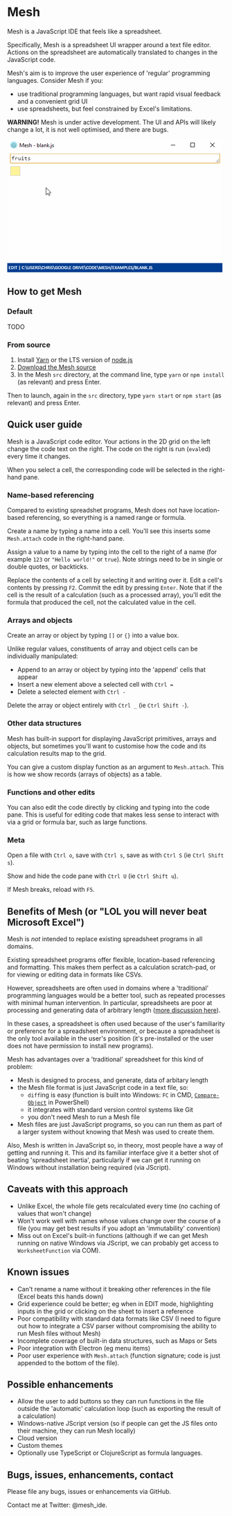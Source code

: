 # Mesh

Mesh is a JavaScript IDE that feels like a spreadsheet.

Specifically, Mesh is a spreadsheet UI wrapper around a text file editor. Actions on the spreadsheet are automatically translated to changes in the JavaScript code.

Mesh's aim is to improve the user experience of 'regular' programming languages. Consider Mesh if you:

- use traditional programming languages, but want rapid visual feedback and a convenient grid UI
- use spreadsheets, but feel constrained by Excel's limitations.

**WARNING!** Mesh is under active development. The UI and APIs will likely change a lot, it is not well optimised, and there are bugs.

![Animated GIF of Mesh in action](docs/unique_fruits.gif)

## How to get Mesh

### Default

TODO

### From source

1. Install [Yarn](https://yarnpkg.com/en/docs/install) or the LTS version of [node.js](https://nodejs.org/en/download/)
2. [Download the Mesh source](https://github.com/chrispsn/mesh/archive/master.zip)
3. In the Mesh `src` directory, at the command line, type `yarn` or `npm install` (as relevant) and press Enter.

Then to launch, again in the `src` directory, type `yarn start` or `npm start` (as relevant) and press Enter.

## Quick user guide

Mesh is a JavaScript code editor. Your actions in the 2D grid on the left change the code text on the right. The code on the right is run (`eval`ed) every time it changes.

When you select a cell, the corresponding code will be selected in the right-hand pane.

### Name-based referencing

Compared to existing spreadshet programs, Mesh does not have location-based referencing, so everything is a named range or formula.

Create a name by typing a name into a cell. You'll see this inserts some `Mesh.attach` code in the right-hand pane.

Assign a value to a name by typing into the cell to the right of a name (for example `123` or `"Hello world!"` or `true`). Note strings need to be in single or double quotes, or backticks.

Replace the contents of a cell by selecting it and writing over it. Edit a cell's contents by pressing `F2`. Commit the edit by pressing `Enter`. Note that if the cell is the result of a calculation (such as a processed array), you'll edit the formula that produced the cell, not the calculated value in the cell.

### Arrays and objects

Create an array or object by typing `[]` or `{}` into a value box.

Unlike regular values, constituents of array and object cells can be individually manipulated:

- Append to an array or object by typing into the 'append' cells that appear
- Insert a new element above a selected cell with `Ctrl =`
- Delete a selected element with `Ctrl -`

Delete the array or object entirely with `Ctrl _` (ie `Ctrl Shift -`).

### Other data structures

Mesh has built-in support for displaying JavaScript primitives, arrays and objects, but sometimes you'll want to customise how the code and its calculation results map to the grid.

You can give a custom display function as an argument to `Mesh.attach`. This is how we show records (arrays of objects) as a table.

### Functions and other edits

You can also edit the code directly by clicking and typing into the code pane. This is useful for editing code that makes less sense to interact with via a grid or formula bar, such as large functions.

### Meta

Open a file with `Ctrl o`, save with `Ctrl s`, save as with `Ctrl S` (ie `Ctrl Shift s`).

Show and hide the code pane with `Ctrl U` (ie `Ctrl Shift u`).

If Mesh breaks, reload with `F5`.

## Benefits of Mesh (or "LOL you will never beat Microsoft Excel")

Mesh is *not* intended to replace existing spreadsheet programs in all domains.

Existing spreadsheet programs offer flexible, location-based referencing and formatting. This makes them perfect as a calculation scratch-pad, or for viewing or editing data in formats like CSVs.

However, spreadsheets are often used in domains where a 'traditional' programming languages would be a better tool, such as repeated processes with minimal human intervention. In particular, spreadsheets are poor at processing and generating data of arbitrary length ([more discussion here](http://chrispsn.com/mesh-preview.html)).

In these cases, a spreadsheet is often used because of the user's familiarity or preference for a spreadsheet environment, or because a spreadsheet is the only tool available in the user's position (it's pre-installed or the user does not have permission to install new programs).

Mesh has advantages over a 'traditional' spreadsheet for this kind of problem:

- Mesh is designed to process, and generate, data of arbitary length
- the Mesh file format is just JavaScript code in a text file, so:
  - `diff`ing is easy (function is built into Windows: `FC` in CMD, [`Compare-Object`](https://serverfault.com/a/5604) in PowerShell)
  - it integrates with standard version control systems like Git
  - you don't need Mesh to run a Mesh file
- Mesh files are just JavaScript programs, so you can run them as part of a larger system without knowing that Mesh was used to create them.

Also, Mesh is written in JavaScript so, in theory, most people have a way of getting and running it. This and its familiar interface give it a better shot of beating 'spreadsheet inertia', particularly if we can get it running on Windows without installation being required (via JScript).

## Caveats with this approach

- Unlike Excel, the whole file gets recalculated every time (no caching of values that won't change)
- Won't work well with names whose values change over the course of a file (you may get best results if you adopt an 'immutability' convention)
- Miss out on Excel's built-in functions (although if we can get Mesh running on native Windows via JScript, we can probably get access to `WorksheetFunction` via COM).

## Known issues

- Can't rename a name without it breaking other references in the file (Excel beats this hands down)
- Grid experience could be better; eg when in EDIT mode, highlighting inputs in the grid or clicking on the sheet to insert a reference
- Poor compatibility with standard data formats like CSV (I need to figure out how to integrate a CSV parser without compromising the ability to run Mesh files without Mesh)
- Incomplete coverage of built-in data structures, such as Maps or Sets
- Poor integration with Electron (eg menu items)
- Poor user experience with `Mesh.attach` (function signature; code is just appended to the bottom of the file).

## Possible enhancements

- Allow the user to add buttons so they can run functions in the file outside the 'automatic' calculation loop (such as exporting the result of a calculation)
- Windows-native JScript version (so if people can get the JS files onto their machine, they can run Mesh locally)
- Cloud version
- Custom themes
- Optionally use TypeScript or ClojureScript as formula languages.

## Bugs, issues, enhancements, contact

Please file any bugs, issues or enhancements via GitHub.

Contact me at Twitter: @mesh_ide.